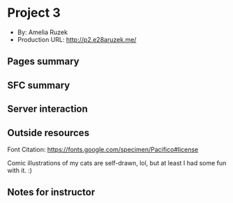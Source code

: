 # Project 3

- By: Amelia Ruzek
- Production URL: <http://p2.e28aruzek.me/>

## Pages summary

## SFC summary

## Server interaction

## Outside resources

Font Citation: https://fonts.google.com/specimen/Pacifico#license

Comic illustrations of my cats are self-drawn, lol, but at least I had some fun with it. :)

## Notes for instructor
